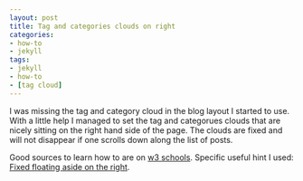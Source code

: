 ```yaml
---
layout: post
title: Tag and categories clouds on right
categories:
- how-to 
- jekyll
tags:
- jekyll 
- how-to
- [tag cloud]
---
```


I was missing the tag and category cloud in the blog layout I started to use. With a little help I managed to set the 
tag and categorues clouds that are nicely sitting on the right hand side of the page. The clouds are fixed and will not disappear if one scrolls down along the list of posts.

Good sources to learn how to are on [w3 schools](http://www.w3schools.com/). Specific useful hint I used:
[Fixed floating aside on the right](http://stackoverflow.com/questions/15565754/fixed-floating-aside-on-the-right).
